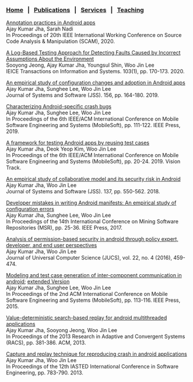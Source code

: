 
### [Home](index.md) &nbsp;&nbsp;|&nbsp;&nbsp; [Publications](publications.md) &nbsp;&nbsp;|&nbsp;&nbsp; [Services](services.md) &nbsp;&nbsp;|&nbsp;&nbsp; [Teaching](teaching.md)



<a href="papers/scam20.pdf" target="_blank">Annotation practices in Android apps</a>
<br>Ajay Kumar Jha, Sarah Nadi
<br>In Proceedings of 20th IEEE International Working Conference on Source Code Analysis & Manipulation (SCAM), 2020.


<a href="papers/ieice20.pdf" target="_blank">A Log-Based Testing Approach for Detecting Faults Caused by Incorrect Assumptions About the Environment</a>
<br>Sooyong Jeong, Ajay Kumar Jha, Youngsul Shin, Woo Jin Lee
<br>IEICE Transactions on Information and Systems. 103(1), pp. 170-173. 2020.


<a href="papers/jss19.pdf" target="_blank">An empirical study of configuration changes and adoption in Android apps</a>
<br>Ajay Kumar Jha, Sunghee Lee, Woo Jin Lee
<br>Journal of Systems and Software (JSS). 156, pp. 164-180. 2019.


<a href="papers/mobilesoft19.pdf" target="_blank">Characterizing Android-specific crash bugs</a>
<br>Ajay Kumar Jha, Sunghee Lee, Woo Jin Lee
<br>In Proceedings of the 6th IEEE/ACM International Conference on Mobile Software Engineering and Systems (MobileSoft), pp. 111-122. IEEE Press, 2019.


<a href="papers/mobilesoft19vision.pdf" target="_blank">A framework for testing Android apps by reusing test cases</a>
<br>Ajay Kumar Jha, Deok Yeop Kim, Woo Jin Lee
<br>In Proceedings of the 6th IEEE/ACM International Conference on Mobile Software Engineering and Systems (MobileSoft), pp. 20-24. 2019. Vision Track.


<a href="papers/jss18.pdf" target="_blank">An empirical study of collaborative model and its security risk in Android</a>
<br>Ajay Kumar Jha, Woo Jin Lee
<br>Journal of Systems and Software (JSS). 137, pp. 550-562. 2018.         


<a href="papers/msr17.pdf" target="_blank">Developer mistakes in writing Android manifests: An empirical study of configuration errors</a>
<br>Ajay Kumar Jha, Sunghee Lee, Woo Jin Lee
<br>In Proceedings of the 14th International Conference on Mining Software Repositories (MSR), pp. 25-36. IEEE Press, 2017.          


<a href="papers/jucs16.pdf" target="_blank">Analysis of permission-based security in android through policy expert, developer, and end user perspectives</a>
<br>Ajay Kumar Jha, Woo Jin Lee
<br>Journal of Universal Computer Science (JUCS), vol. 22, no. 4 (2016), 459-474.


<a href="papers/mobilesoft15.pdf" target="_blank">Modeling and test case generation of inter-component communication in android</a>; <a href="papers/mobilesoft15ext.pdf" target="_blank">extended Version</a>
<br>Ajay Kumar Jha, Sunghee Lee, Woo Jin Lee
<br>In Proceedings of the 2nd ACM International Conference on Mobile Software Engineering and Systems (MobileSoft), pp. 113-116. IEEE Press, 2015.


<a href="papers/racs14.pdf" target="_blank">Value-deterministic search-based replay for android multithreaded applications</a>
<br>Ajay Kumar Jha, Sooyong Jeong, Woo Jin Lee
<br>In Proceedings of the 2013 Research in Adaptive and Convergent Systems (RACS), pp. 381-386. ACM, 2013.


<a href="papers/iasted13.pdf" target="_blank">Capture and replay technique for reproducing crash in android applications</a>
<br>Ajay Kumar Jha, Woo Jin Lee
<br>In Proceedings of the 12th IASTED International Conference in Software Engineering, pp. 783-790. 2013.
